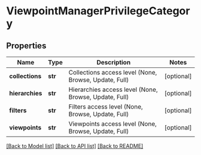 # ViewpointManagerPrivilegeCategory

## Properties
Name | Type | Description | Notes
------------ | ------------- | ------------- | -------------
**collections** | **str** | Collections access level (None, Browse, Update, Full) | [optional] 
**hierarchies** | **str** | Hierarchies access level (None, Browse, Update, Full) | [optional] 
**filters** | **str** | Filters access level (None, Browse, Update, Full) | [optional] 
**viewpoints** | **str** | Viewpoints access level (None, Browse, Update, Full) | [optional] 

[[Back to Model list]](../README.md#documentation-for-models) [[Back to API list]](../README.md#documentation-for-api-endpoints) [[Back to README]](../README.md)


